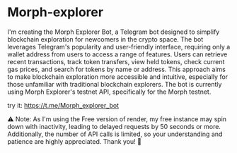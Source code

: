 # Morph-explorer

I'm creating the Morph Explorer Bot, a Telegram bot designed to simplify blockchain exploration for newcomers in the crypto space. The bot leverages Telegram's popularity and user-friendly interface, requiring only a wallet address from users to access a range of features. Users can retrieve recent transactions, track token transfers, view held tokens, check current gas prices, and search for tokens by name or address. This approach aims to make blockchain exploration more accessible and intuitive, especially for those unfamiliar with traditional blockchain explorers. The bot is currently using Morph Explorer's testnet API, specifically for the Morph testnet.

try it: https://t.me/Morph_explorer_bot

⚠️ Note: As I'm using the Free version of render, my free instance may spin down with inactivity, leading to delayed requests by 50 seconds or more. Additionally, the number of API calls is limited, so your understanding and patience are highly appreciated. Thank you! 🙏
